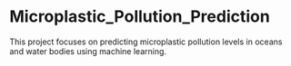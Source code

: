 # Microplastic_Pollution_Prediction
This project focuses on predicting microplastic pollution levels in oceans and water bodies using machine learning.
